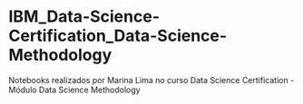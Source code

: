 # IBM_Data-Science-Certification_Data-Science-Methodology
Notebooks realizados por Marina Lima no curso Data Science Certification - Módulo Data Science Methodology
